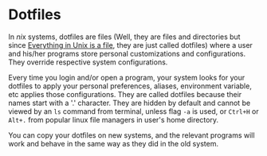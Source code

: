 # Dotfiles
In *ni*x systems, dotfiles are files (Well, they are files and directories but since [Everything in Unix is a file](https://en.wikipedia.org/wiki/Everything_is_a_file), they are just called dotfiles) where a user and his/her programs store personal customizations and configurations. They override respective system configurations.

Every time you login and/or open a program, your system looks for your dotfiles to apply your personal preferences, aliases, environment variable, etc applies those configurations.
They are called dotfiles because their names start with a '.' character. They are hidden by default and cannot be viewed by an `ls` command from terminal, unless flag `-a` is used, or `Ctrl+H` or `Alt+.` from popular linux file managers in user's home directory.

You can copy your dotfiles on new systems, and the relevant programs will work and behave in the same way as they did in the old system.
